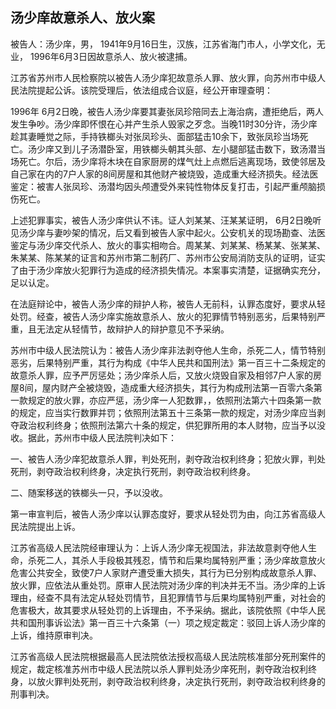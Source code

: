 ## 汤少庠故意杀人、放火案

被告人：汤少庠，男， 1941年9月16日生，汉族，江苏省海门市人，小学文化，无业， 1996年6月3日因故意杀人、放火被逮捕。

江苏省苏州市人民检察院以被告人汤少庠犯故意杀人罪、放火罪，向苏州市中级人民法院提起公诉。该院受理后，依法组成合议庭，经公开审理查明：

1996年 6月2日晚，被告人汤少庠要其妻张凤珍陪同去上海治病，遭拒绝后，两人发生争吵。汤少庠即怀恨在心并产生杀人毁家之歹念。当晚11时30分许，汤少庠趁其妻睡觉之际，手持铁榔头对张凤珍头、面部猛击10余下，致张凤珍当场死亡。汤少庠又到儿子汤潜卧室，用铁榔头朝其头部、左小腿部猛击数下，致汤潜当场死亡。尔后，汤少庠将木块在自家厨房的煤气灶上点燃后逃离现场，致使邻居及自己家在内的7户人家的8间房屋和其他财产被烧毁，造成重大经济损失。经法医鉴定：被害人张凤珍、汤潜均因头颅遭受外来钝性物体反复打击，引起严重颅脑损伤死亡。

上述犯罪事实，被告人汤少庠供认不讳。证人刘某某、汪某某证明， 6月2日晚听见汤少庠与妻吵架的情况，后又看到被告人家中起火。公安机关的现场勘查、法医鉴定与汤少庠交代杀人、放火的事实相吻合。周某某、刘某某、杨某某、张某某、朱某某、陈某某的证言和苏州市第二制药厂、苏州市公安局消防支队的证明，证实了由于汤少庠放火犯罪行为造成的经济损失情况。本案事实清楚，证据确实充分，足以认定。

在法庭辩论中，被告人汤少庠的辩护人称，被告人无前科，认罪态度好，要求从轻处罚。经查，被告人汤少庠实施故意杀人、放火的犯罪情节特别恶劣，后果特别严重，且无法定从轻情节，故辩护人的辩护意见不予采纳。

苏州市中级人民法院认为：被告人汤少庠非法剥夺他人生命，杀死二人，情节特别恶劣，后果特别严重，其行为构成《中华人民共和国刑法》第一百三十二条规定的故意杀人罪，应予严厉惩处；汤少庠杀人后，又放火烧毁自家及相邻7户人家的房屋8间，屋内财产全被烧毁，造成重大经济损失，其行为构成刑法第一百零六条第一款规定的放火罪，亦应严惩，汤少庠一人犯数罪，，依照刑法第六十四条第一款的规定，应当实行数罪并罚；依照刑法第五十三条第一款的规定，对汤少庠应当剥夺政治权利终身；依照刑法第六十条的规定，供犯罪所用的本人财物，应当予以没收。据此，苏州市中级人民法院判决如下：

一、被告人汤少庠犯故意杀人罪，判处死刑，剥夺政治权利终身；犯放火罪，判处死刑，剥夺政治权利终身，决定执行死刑，剥夺政治权利终身。

二、随案移送的铁榔头一只，予以没收。

第一审宣判后，被告人汤少庠以认罪态度好，要求从轻处罚为由，向江苏省高级人民法院提出上诉。

江苏省高级人民法院经审理认为：上诉人汤少庠无视国法，非法故意剥夺他人生命，杀死二人，其杀人手段极其残忍，情节和后果均属特别严重；汤少庠故意放火危害公共安全，致使7户人家财产遭受重大损失，其行为已分别构成故意杀人罪、放火罪，应依法从重处罚。原审人民法院对汤少庠的判决并无不当。汤少庠的上诉理由，经查不具有法定从轻处罚情节，且犯罪情节与后果均属特别严重，对社会的危害极大，故其要求从轻处罚的上诉理由，不予采纳。据此，该院依照《中华人民共和国刑事诉讼法》第一百三十六条第（一）项之规定裁定：驳回上诉人汤少庠的上诉，维持原审判决。

江苏省高级人民法院根据最高人民法院依法授权高级人民法院核准部分死刑案件的规定，裁定核准苏州市中级人民法院以杀人罪判处汤少庠死刑，剥夺政治权利终身，以放火罪判处死刑，剥夺政治权利终身，决定执行死刑，剥夺政治权利终身的刑事判决。

